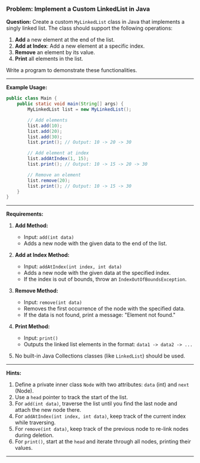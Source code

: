 ### Problem: Implement a Custom LinkedList in Java

**Question:**
Create a custom `MyLinkedList` class in Java that implements a singly linked list. The class should support the following operations:

1. **Add** a new element at the end of the list.
2. **Add at Index**: Add a new element at a specific index.
3. **Remove** an element by its value.
4. **Print** all elements in the list.

Write a program to demonstrate these functionalities.

---

**Example Usage:**

```java
public class Main {
    public static void main(String[] args) {
        MyLinkedList list = new MyLinkedList();

        // Add elements
        list.add(10);
        list.add(20);
        list.add(30);
        list.print(); // Output: 10 -> 20 -> 30

        // Add element at index
        list.addAtIndex(1, 15);
        list.print(); // Output: 10 -> 15 -> 20 -> 30

        // Remove an element
        list.remove(20);
        list.print(); // Output: 10 -> 15 -> 30
    }
}
```

---

**Requirements:**

1. **Add Method:**  
   - Input: `add(int data)`
   - Adds a new node with the given data to the end of the list.

2. **Add at Index Method:**  
   - Input: `addAtIndex(int index, int data)`  
   - Adds a new node with the given data at the specified index.  
   - If the index is out of bounds, throw an `IndexOutOfBoundsException`.

3. **Remove Method:**  
   - Input: `remove(int data)`  
   - Removes the first occurrence of the node with the specified data.  
   - If the data is not found, print a message: "Element not found."

4. **Print Method:**  
   - Input: `print()`  
   - Outputs the linked list elements in the format: `data1 -> data2 -> ...`

5. No built-in Java Collections classes (like `LinkedList`) should be used.

---

**Hints:**

1. Define a private inner class `Node` with two attributes: `data` (int) and `next` (Node).
2. Use a `head` pointer to track the start of the list.
3. For `add(int data)`, traverse the list until you find the last node and attach the new node there.
4. For `addAtIndex(int index, int data)`, keep track of the current index while traversing.
5. For `remove(int data)`, keep track of the previous node to re-link nodes during deletion.
6. For `print()`, start at the `head` and iterate through all nodes, printing their values.

---

